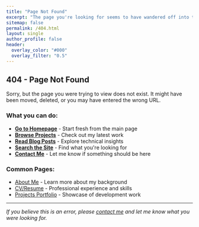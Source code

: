 ```yaml
---
title: "Page Not Found"
excerpt: "The page you're looking for seems to have wandered off into the digital void."
sitemap: false
permalink: /404.html
layout: single
author_profile: false
header:
  overlay_color: "#000"
  overlay_filter: "0.5"
---
```


## 404 - Page Not Found

Sorry, but the page you were trying to view does not exist. It might have been moved, deleted, or you may have entered the wrong URL.

### What you can do:

- **[Go to Homepage](/)** - Start fresh from the main page
- **[Browse Projects](/projects/)** - Check out my latest work  
- **[Read Blog Posts](/posts/)** - Explore technical insights
- **[Search the Site](/search/)** - Find what you're looking for
- **[Contact Me](/about/)** - Let me know if something should be here

### Common Pages:

- [About Me](/about/) - Learn more about my background
- [CV/Resume](/cv/) - Professional experience and skills
- [Projects Portfolio](/projects/) - Showcase of development work

---

*If you believe this is an error, please [contact me](/about/) and let me know what you were looking for.*
